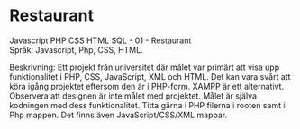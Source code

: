 # Restaurant
Javascript PHP CSS HTML SQL - 01 - Restaurant <br />
Språk: Javascript, Php, CSS, HTML.

Beskrivning: Ett projekt från universitet där målet var primärt att visa upp funktionalitet i PHP,
CSS, JavaScript, XML och HTML. Det kan vara svårt att köra igång projektet eftersom den är i
PHP-form. XAMPP är ett alternativt. Observera att designen är inte målet med projektet. Målet
är själva kodningen med dess funktionalitet. Titta gärna i PHP filerna i rooten samt i Php
mappen. Det finns även JavaScript/CSS/XML mappar.
